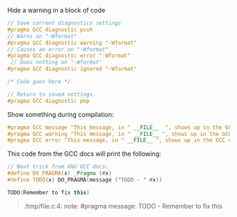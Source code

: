 Hide a warning in a block of code

```c++
// Save current diagnostics settings
#pragma GCC diagnostic push
// Warns on "-Wformat"
#pragma GCC diagnostic warning "-Wformat"
// Causes an error on "-Wformat"
#pragma GCC diagnostic error "-Wformat"
 // Does nothing on "-Wformat"
#pragma GCC diagnostic ignored "-Wformat"

/* Code goes here */

// Return to saved settings.
#pragma GCC diagnostic pop
```

Show something during compilation:

```c++
#pragma GCC message "This message, in " __FILE__  ", shows up in the GCC output as a message"
#pragma GCC warning "This message, in " __FILE__ ", shows up in the GCC output as a warning"
#pragma GCC error "This message, in " __FILE__ ", shows up in the GCC output as an error"
```

This code from the GCC docs will print the following:

```c++
// Neat trick from GNU GCC docs:
#define DO_PRAGMA(x) _Pragma (#x)
#define TODO(x) DO_PRAGMA(message ("TODO - " #x))

TODO(Remember to fix this)
```

> /tmp/file.c:4: note: #pragma message: TODO - Remember to fix this
